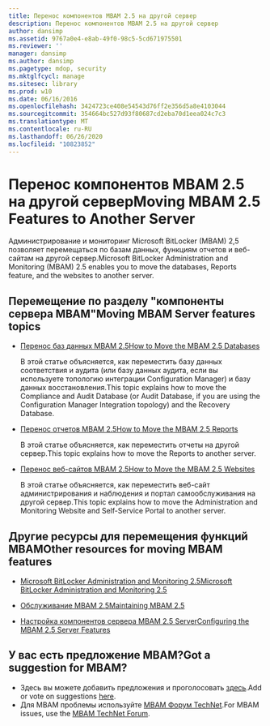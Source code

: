 ```yaml
---
title: Перенос компонентов MBAM 2.5 на другой сервер
description: Перенос компонентов MBAM 2.5 на другой сервер
author: dansimp
ms.assetid: 9767a0e4-e8ab-49f0-98c5-5cd671975501
ms.reviewer: ''
manager: dansimp
ms.author: dansimp
ms.pagetype: mdop, security
ms.mktglfcycl: manage
ms.sitesec: library
ms.prod: w10
ms.date: 06/16/2016
ms.openlocfilehash: 3424723ce408e54543d76ff2e356d5a8e4103044
ms.sourcegitcommit: 354664bc527d93f80687cd2eba70d1eea024c7c3
ms.translationtype: MT
ms.contentlocale: ru-RU
ms.lasthandoff: 06/26/2020
ms.locfileid: "10823852"
---
```

# <span data-ttu-id="b9493-103">Перенос компонентов MBAM 2.5 на другой сервер</span><span class="sxs-lookup"><span data-stu-id="b9493-103">Moving MBAM 2.5 Features to Another Server</span></span>


<span data-ttu-id="b9493-104">Администрирование и мониторинг Microsoft BitLocker (MBAM) 2,5 позволяет перемещаться по базам данных, функциям отчетов и веб-сайтам на другой сервер.</span><span class="sxs-lookup"><span data-stu-id="b9493-104">Microsoft BitLocker Administration and Monitoring (MBAM) 2.5 enables you to move the databases, Reports feature, and the websites to another server.</span></span>

## <span data-ttu-id="b9493-105">Перемещение по разделу "компоненты сервера MBAM"</span><span class="sxs-lookup"><span data-stu-id="b9493-105">Moving MBAM Server features topics</span></span>


-   [<span data-ttu-id="b9493-106">Перенос баз данных MBAM 2.5</span><span class="sxs-lookup"><span data-stu-id="b9493-106">How to Move the MBAM 2.5 Databases</span></span>](how-to-move-the-mbam-25-databases.md)

    <span data-ttu-id="b9493-107">В этой статье объясняется, как переместить базу данных соответствия и аудита (или базу данных аудита, если вы используете топологию интеграции Configuration Manager) и базу данных восстановления.</span><span class="sxs-lookup"><span data-stu-id="b9493-107">This topic explains how to move the Compliance and Audit Database (or Audit Database, if you are using the Configuration Manager Integration topology) and the Recovery Database.</span></span>

-   [<span data-ttu-id="b9493-108">Перенос отчетов MBAM 2.5</span><span class="sxs-lookup"><span data-stu-id="b9493-108">How to Move the MBAM 2.5 Reports</span></span>](how-to-move-the-mbam-25-reports.md)

    <span data-ttu-id="b9493-109">В этой статье объясняется, как переместить отчеты на другой сервер.</span><span class="sxs-lookup"><span data-stu-id="b9493-109">This topic explains how to move the Reports to another server.</span></span>

-   [<span data-ttu-id="b9493-110">Перенос веб-сайтов MBAM 2.5</span><span class="sxs-lookup"><span data-stu-id="b9493-110">How to Move the MBAM 2.5 Websites</span></span>](how-to-move-the-mbam-25-websites.md)

    <span data-ttu-id="b9493-111">В этой статье объясняется, как переместить веб-сайт администрирования и наблюдения и портал самообслуживания на другой сервер.</span><span class="sxs-lookup"><span data-stu-id="b9493-111">This topic explains how to move the Administration and Monitoring Website and Self-Service Portal to another server.</span></span>

## <a href="" id="other-resources-for-moving-mbam-features-"></a><span data-ttu-id="b9493-112">Другие ресурсы для перемещения функций MBAM</span><span class="sxs-lookup"><span data-stu-id="b9493-112">Other resources for moving MBAM features</span></span>


-   [<span data-ttu-id="b9493-113">Microsoft BitLocker Administration and Monitoring 2.5</span><span class="sxs-lookup"><span data-stu-id="b9493-113">Microsoft BitLocker Administration and Monitoring 2.5</span></span>](index.md)

-   [<span data-ttu-id="b9493-114">Обслуживание MBAM 2.5</span><span class="sxs-lookup"><span data-stu-id="b9493-114">Maintaining MBAM 2.5</span></span>](maintaining-mbam-25.md)

-   [<span data-ttu-id="b9493-115">Настройка компонентов сервера MBAM 2.5 Server</span><span class="sxs-lookup"><span data-stu-id="b9493-115">Configuring the MBAM 2.5 Server Features</span></span>](configuring-the-mbam-25-server-features.md)

## <span data-ttu-id="b9493-116">У вас есть предложение MBAM?</span><span class="sxs-lookup"><span data-stu-id="b9493-116">Got a suggestion for MBAM?</span></span>
- <span data-ttu-id="b9493-117">Здесь вы можете добавить предложения и проголосовать [здесь](http://mbam.uservoice.com/forums/268571-microsoft-bitlocker-administration-and-monitoring).</span><span class="sxs-lookup"><span data-stu-id="b9493-117">Add or vote on suggestions [here](http://mbam.uservoice.com/forums/268571-microsoft-bitlocker-administration-and-monitoring).</span></span> 
- <span data-ttu-id="b9493-118">Для MBAM проблемы используйте [MBAM Форум TechNet](https://social.technet.microsoft.com/Forums/home?forum=mdopmbam).</span><span class="sxs-lookup"><span data-stu-id="b9493-118">For MBAM issues, use the [MBAM TechNet Forum](https://social.technet.microsoft.com/Forums/home?forum=mdopmbam).</span></span>

 

 





